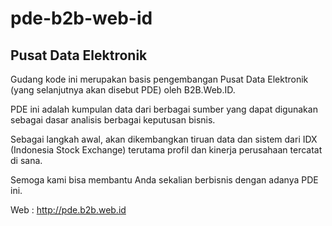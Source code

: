 pde-b2b-web-id
==============

Pusat Data Elektronik
---------------------

Gudang kode ini merupakan basis pengembangan Pusat Data Elektronik (yang
selanjutnya akan disebut PDE) oleh B2B.Web.ID.

PDE ini adalah kumpulan data dari berbagai sumber yang dapat digunakan
sebagai dasar analisis berbagai keputusan bisnis.

Sebagai langkah awal, akan dikembangkan tiruan data dan sistem dari IDX
(Indonesia Stock Exchange) terutama profil dan kinerja perusahaan tercatat
di sana.

Semoga kami bisa membantu Anda sekalian berbisnis dengan adanya PDE ini.

Web : http://pde.b2b.web.id